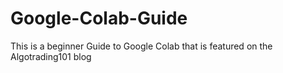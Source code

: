 # Google-Colab-Guide
This is a beginner Guide to Google Colab that is featured on the Algotrading101 blog
